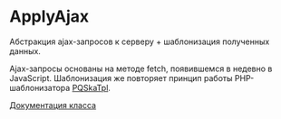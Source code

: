 <a name="ApplyAjax"></a>

# ApplyAjax

Абстракция ajax-запросов к серверу + шаблонизация полученных данных. 

Ajax-запросы основаны на методе fetch, появившемся в недевно в JavaScript. Шаблонизация же повторяет принцип работы PHP-шаблонизатора [PQSkaTpl](https://github.com/avtomon/PQSkaTpl).

[Документация класса](docs_ru)